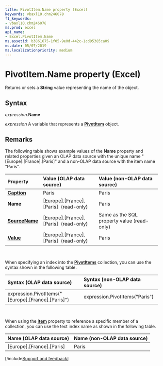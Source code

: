 ```yaml
---
title: PivotItem.Name property (Excel)
keywords: vbaxl10.chm246078
f1_keywords:
- vbaxl10.chm246078
ms.prod: excel
api_name:
- Excel.PivotItem.Name
ms.assetid: b3861675-1f05-9e0d-442c-1cd95385ca09
ms.date: 05/07/2019
ms.localizationpriority: medium
---
```



# PivotItem.Name property (Excel)

Returns or sets a **String** value representing the name of the object.


## Syntax

_expression_.**Name**

_expression_ A variable that represents a **[PivotItem](Excel.PivotItem.md)** object.


## Remarks

The following table shows example values of the **Name** property and related properties given an OLAP data source with the unique name "[Europe].[France].[Paris]" and a non-OLAP data source with the item name "Paris".

|Property|Value (OLAP data source)|Value (non-OLAP data source)|
|:-----|:-----|:-----|
| **[Caption](Excel.PivotItem.Caption.md)**|Paris|Paris|
| **Name**|[Europe].[France].[Paris] &nbsp;(read-only)|Paris|
| **[SourceName](Excel.PivotItem.SourceName.md)**|[Europe].[France].[Paris] &nbsp;(read-only)|Same as the SQL property value (read-only)|
| **[Value](Excel.PivotItem.Value.md)**|[Europe].[France].[Paris] &nbsp;(read-only)|Paris|

<br/>

When specifying an index into the **[PivotItems](Excel.PivotItems.md)** collection, you can use the syntax shown in the following table.

|Syntax (OLAP data source)|Syntax (non-OLAP data source)|
|:-----|:-----|
|expression.PivotItems("[Europe].[France].[Paris]")|expression.PivotItems("Paris")|

<br/>

When using the **[Item](Excel.PivotItems.Item.md)** property to reference a specific member of a collection, you can use the text index name as shown in the following table.

|Name (OLAP data source)|Name (non-OLAP data source)|
|:-----|:-----|
|[Europe].[France].[Paris]|Paris|



[!include[Support and feedback](~/includes/feedback-boilerplate.md)]